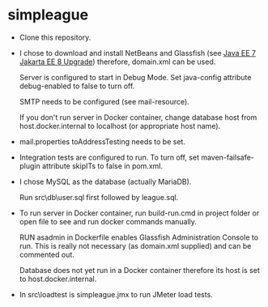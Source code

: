 # simpleague
- Clone this repository.
- I chose to download and install NetBeans and Glassfish (see [Java EE 7 Jakarta EE 8 Upgrade](https://github.com/davidmontaine/simpleague/wiki/Java-EE-7---Jakarta-EE-8-Upgrade)) therefore, domain.xml can be used.

  Server is configured to start in Debug Mode.  Set java-config attribute debug-enabled to false to turn off.

  SMTP needs to be configured (see mail-resource).
  
  If you don't run server in Docker container, change database host from host.docker.internal to localhost (or appropriate host name).
- mail.properties toAddressTesting needs to be set.
- Integration tests are configured to run.  To turn off, set maven-failsafe-plugin attribute skipITs to false in pom.xml.
- I chose MySQL as the database (actually MariaDB).

  Run src\db\user.sql first followed by league.sql.
- To run server in Docker container, run build-run.cmd in project folder or open file to see and run docker commands manually.  

  RUN asadmin in Dockerfile enables Glassfish Administration Console to run.  This is really not necessary (as domain.xml supplied) and can be commented out.
  
  Database does not yet run in a Docker container therefore its host is set to host.docker.internal.
- In src\loadtest is simpleague.jmx to run JMeter load tests.
